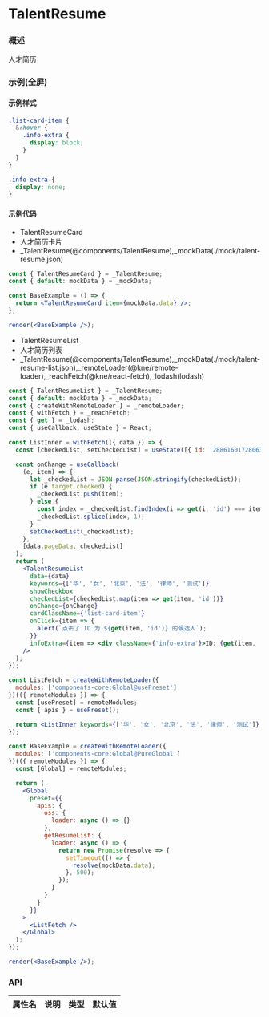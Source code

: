 
# TalentResume


### 概述

人才简历


### 示例(全屏)


#### 示例样式

```scss
.list-card-item {
  &:hover {
    .info-extra {
      display: block;
    }
  }
}

.info-extra {
  display: none;
}
```

#### 示例代码

- TalentResumeCard
- 人才简历卡片
- _TalentResume(@components/TalentResume),_mockData(./mock/talent-resume.json)

```jsx
const { TalentResumeCard } = _TalentResume;
const { default: mockData } = _mockData;

const BaseExample = () => {
  return <TalentResumeCard item={mockData.data} />;
};

render(<BaseExample />);

```

- TalentResumeList
- 人才简历列表
- _TalentResume(@components/TalentResume),_mockData(./mock/talent-resume-list.json),_remoteLoader(@kne/remote-loader),_reachFetch(@kne/react-fetch),_lodash(lodash)

```jsx
const { TalentResumeList } = _TalentResume;
const { default: mockData } = _mockData;
const { createWithRemoteLoader } = _remoteLoader;
const { withFetch } = _reachFetch;
const { get } = _lodash;
const { useCallback, useState } = React;

const ListInner = withFetch(({ data }) => {
  const [checkedList, setCheckedList] = useState([{ id: '288616017280630784' }]);

  const onChange = useCallback(
    (e, item) => {
      let _checkedList = JSON.parse(JSON.stringify(checkedList));
      if (e.target.checked) {
        _checkedList.push(item);
      } else {
        const index = _checkedList.findIndex(i => get(i, 'id') === item.id);
        _checkedList.splice(index, 1);
      }
      setCheckedList(_checkedList);
    },
    [data.pageData, checkedList]
  );
  return (
    <TalentResumeList
      data={data}
      keywords={['华', '女', '北京', '法', '律师', '测试']}
      showCheckbox
      checkedList={checkedList.map(item => get(item, 'id'))}
      onChange={onChange}
      cardClassName={'list-card-item'}
      onClick={item => {
        alert(`点击了 ID 为 ${get(item, 'id')} 的候选人`);
      }}
      infoExtra={item => <div className={'info-extra'}>ID: {get(item, 'id')}</div>}
    />
  );
});

const ListFetch = createWithRemoteLoader({
  modules: ['components-core:Global@usePreset']
})(({ remoteModules }) => {
  const [usePreset] = remoteModules;
  const { apis } = usePreset();

  return <ListInner keywords={['华', '女', '北京', '法', '律师', '测试']} {...apis.getResumeList} />;
});

const BaseExample = createWithRemoteLoader({
  modules: ['components-core:Global@PureGlobal']
})(({ remoteModules }) => {
  const [Global] = remoteModules;

  return (
    <Global
      preset={{
        apis: {
          oss: {
            loader: async () => {}
          },
          getResumeList: {
            loader: async () => {
              return new Promise(resolve => {
                setTimeout(() => {
                  resolve(mockData.data);
                }, 500);
              });
            }
          }
        }
      }}
    >
      <ListFetch />
    </Global>
  );
});

render(<BaseExample />);

```


### API

|属性名|说明|类型|默认值|
|  ---  | ---  | --- | --- |

